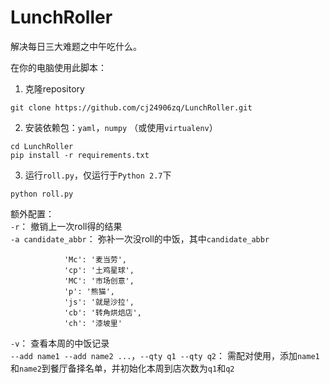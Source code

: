 # LunchRoller

解决每日三大难题之中午吃什么。  

在你的电脑使用此脚本：  

1. 克隆repository
```
git clone https://github.com/cj24906zq/LunchRoller.git
```

2. 安装依赖包：`yaml`，`numpy` （或使用`virtualenv`）
```
cd LunchRoller
pip install -r requirements.txt
```

3. 运行`roll.py`，仅运行于`Python 2.7`下
```
python roll.py
```

额外配置：  
`-r`： 撤销上一次roll得的结果  
`-a candidate_abbr`： 弥补一次没roll的中饭，其中`candidate_abbr`  
```
            'Mc': '麦当劳',
            'cp': '土鸡星球',
            'MC': '市场创意',
            'p': '熊猫',
            'js': '就是沙拉',
            'cb': '转角烘焙店',
            'ch': '漆坡里'
```
`-v`： 查看本周的中饭记录  
`--add name1 --add name2 ...`，`--qty q1 --qty q2`： 需配对使用，添加`name1`和`name2`到餐厅备择名单，并初始化本周到店次数为`q1`和`q2`
